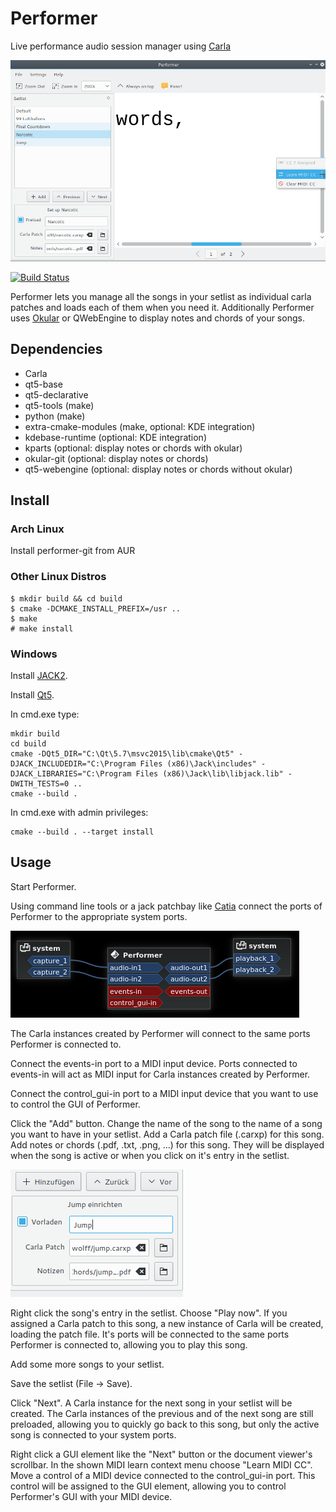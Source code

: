 # Performer
Live performance audio session manager using [Carla](https://github.com/falktx/Carla)

![Screenshot](./.screenshot.png "Screenshot")

[![Build Status](https://travis-ci.org/progwolff/performer.svg?branch=master)](https://travis-ci.org/progwolff/performer)

Performer lets you manage all the songs in your setlist as individual carla patches and loads each of them when you need it.
Additionally Performer uses [Okular](https://github.com/KDE/okular) or QWebEngine to display notes and chords of your songs.

## Dependencies
* Carla
* qt5-base
* qt5-declarative
* qt5-tools (make)
* python (make)
* extra-cmake-modules (make, optional: KDE integration)
* kdebase-runtime (optional: KDE integration)
* kparts (optional: display notes or chords with okular)
* okular-git (optional: display notes or chords)
* qt5-webengine (optional: display notes or chords without okular)

## Install
### Arch Linux
Install performer-git from AUR

### Other Linux Distros
```
$ mkdir build && cd build
$ cmake -DCMAKE_INSTALL_PREFIX=/usr ..
$ make
# make install
```
### Windows

Install [JACK2](http://jackaudio.org/downloads/).

Install [Qt5](https://www.qt.io/download-open-source/).

In cmd.exe type:
```
mkdir build
cd build
cmake -DQt5_DIR="C:\Qt\5.7\msvc2015\lib\cmake\Qt5" -DJACK_INCLUDEDIR="C:\Program Files (x86)\Jack\includes" -DJACK_LIBRARIES="C:\Program Files (x86)\Jack\lib\libjack.lib" -DWITH_TESTS=0 ..
cmake --build .
```
In cmd.exe with admin privileges:
```
cmake --build . --target install
```

## Usage
Start Performer.

Using command line tools or a jack patchbay like [Catia](http://kxstudio.linuxaudio.org/Applications:Catia) connect the ports of Performer to the appropriate system ports.

![Patchbay](./.images/connect.png "Patchbay")

The Carla instances created by Performer will connect to the same ports Performer is connected to. 

Connect the events-in port to a MIDI input device. Ports connected to events-in will act as MIDI input for Carla instances created by Performer. 

Connect the control_gui-in port to a MIDI input device that you want to use to control the GUI of Performer.

Click the "Add" button. Change the name of the song to the name of a song you want to have in your setlist. Add a Carla patch file (.carxp) for this song. Add notes or chords (.pdf, .txt, .png, ...) for this song. They will be displayed when the song is active or when you click on it's entry in the setlist.

![Add](./.images/add.png "Add song")

Right click the song's entry in the setlist. Choose "Play now". If you assigned a Carla patch to this song, a new instance of Carla will be created, loading the patch file. It's ports will be connected to the same ports Performer is connected to, allowing you to play this song.

Add some more songs to your setlist. 

Save the setlist (File -> Save).

Click "Next". A Carla instance for the next song in your setlist will be created. The Carla instances of the previous and of the next song are still preloaded, allowing you to quickly go back to this song, but only the active song is connected to your system ports.

Right click a GUI element like the "Next" button or the document viewer's scrollbar. In the shown MIDI learn context menu choose "Learn MIDI CC". Move a control of a MIDI device connected to the control_gui-in port. This control will be 
assigned to the GUI element, allowing you to control Performer's GUI with your MIDI device.
